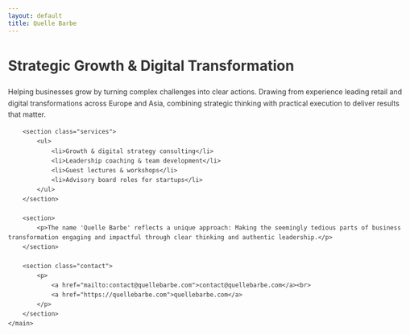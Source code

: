 ```yaml
---
layout: default
title: Quelle Barbe
---
```


# Strategic Growth & Digital Transformation

<!DOCTYPE html>
<html lang="en">
<head>
    <meta charset="UTF-8">
    <meta name="viewport" content="width=device-width, initial-scale=1.0">
    <title>Quelle Barbe</title>
    <style>
        body {
            font-family: -apple-system, BlinkMacSystemFont, 'Segoe UI', Roboto, Oxygen-Sans, Ubuntu, Cantarell, sans-serif;
            line-height: 1.6;
            max-width: 800px;
            margin: 40px auto;
            padding: 0 20px;
            color: #333;
        }
        .services {
            margin: 30px 0;
        }
        .services ul {
            list-style: none;
            padding: 0;
        }
        .services li {
            margin: 10px 0;
            padding-left: 20px;
            position: relative;
        }
        .services li:before {
            content: "•";
            position: absolute;
            left: 0;
        }
        .contact {
            margin-top: 40px;
            padding-top: 20px;
            border-top: 1px solid #eee;
        }
    </style>
</head>
<body>
    <main>
        <section>
            <p>Helping businesses grow by turning complex challenges into clear actions. Drawing from experience leading retail and digital transformations across Europe and Asia, combining strategic thinking with practical execution to deliver results that matter.</p>
        </section>

        <section class="services">
            <ul>
                <li>Growth & digital strategy consulting</li>
                <li>Leadership coaching & team development</li>
                <li>Guest lectures & workshops</li>
                <li>Advisory board roles for startups</li>
            </ul>
        </section>

        <section>
            <p>The name 'Quelle Barbe' reflects a unique approach: Making the seemingly tedious parts of business transformation engaging and impactful through clear thinking and authentic leadership.</p>
        </section>

        <section class="contact">
            <p>
                <a href="mailto:contact@quellebarbe.com">contact@quellebarbe.com</a><br>
                <a href="https://quellebarbe.com">quellebarbe.com</a>
            </p>
        </section>
    </main>
</body>
</html>
